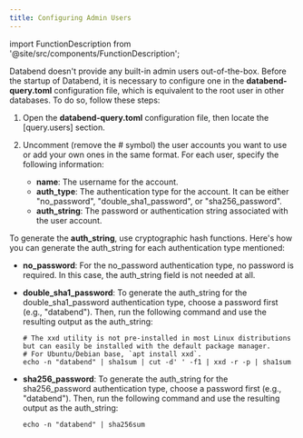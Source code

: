 ```yaml
---
title: Configuring Admin Users
---
```

import FunctionDescription from '@site/src/components/FunctionDescription';

<FunctionDescription description="Introduced: v1.1.75"/>

Databend doesn't provide any built-in admin users out-of-the-box. Before the startup of Databend, it is necessary to configure one in the **databend-query.toml** configuration file, which is equivalent to the root user in other databases. To do so, follow these steps:

1. Open the **databend-query.toml** configuration file, then locate the [query.users] section.

2. Uncomment (remove the # symbol) the user accounts you want to use or add your own ones in the same format. For each user, specify the following information:
    - **name**: The username for the account.
    - **auth_type**: The authentication type for the account. It can be either "no_password", "double_sha1_password", or "sha256_password".
    - **auth_string**: The password or authentication string associated with the user account.

To generate the **auth_string**, use cryptographic hash functions. Here's how you can generate the auth_string for each authentication type mentioned:

- **no_password**: For the no_password authentication type, no password is required. In this case, the auth_string field is not needed at all.

- **double_sha1_password**: To generate the auth_string for the double_sha1_password authentication type, choose a password first (e.g., "databend"). Then, run the following command and use the resulting output as the auth_string:

  ```shell
  # The xxd utility is not pre-installed in most Linux distributions but can easily be installed with the default package manager.
  # For Ubuntu/Debian base, `apt install xxd`.
  echo -n "databend" | sha1sum | cut -d' ' -f1 | xxd -r -p | sha1sum
  ```

- **sha256_password**: To generate the auth_string for the sha256_password authentication type, choose a password first (e.g., "databend"). Then, run the following command and use the resulting output as the auth_string:

  ```shell
  echo -n "databend" | sha256sum
  ```
